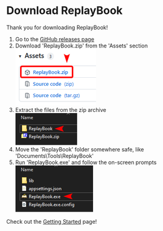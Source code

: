 # Download ReplayBook

Thank you for downloading ReplayBook!

1. Go to the [GitHub releases page](https://github.com/fraxiinus/ReplayBook/releases/latest)
2. Download 'ReplayBook.zip' from the 'Assets' section  
   ![Download Asset](images/downloads_0.png)
3. Extract the files from the zip archive  
   ![Extract Archive](images/downloads_1.png)
4. Move the 'ReplayBook' folder somewhere safe, like 'Documents\Tools\ReplayBook'
5. Run 'ReplayBook.exe' and follow the on-screen prompts
   ![Run Program](images/downloads_2.png)

Check out the [Getting Started](tutorial/0_landing.md) page!
